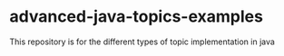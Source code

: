 # advanced-java-topics-examples
This repository is for the different types of topic implementation in java 
